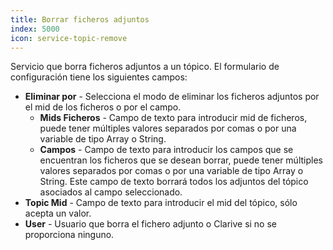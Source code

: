 ```yaml
---
title: Borrar ficheros adjuntos
index: 5000
icon: service-topic-remove
---
```


Servicio que borra ficheros adjuntos a un tópico. El formulario de configuración tiene los siguientes campos:

- **Eliminar por** - Selecciona el modo de eliminar los ficheros adjuntos por el mid de los ficheros o por el campo.
   - **Mids Ficheros** - Campo de texto para introducir mid de ficheros, puede tener múltiples valores separados por comas o  por una variable de tipo Array o String.
   - **Campos** - Campo de texto para introducir los campos que se encuentran los ficheros que se desean borrar, puede tener múltiples valores separados por comas o por una variable de tipo Array o String. Este campo de texto borrará todos los adjuntos del tópico asociados al campo seleccionado.
- **Topic Mid** - Campo de texto para introducir el mid del tópico, sólo acepta un valor.
- **User** - Usuario que borra el fichero adjunto o Clarive si no se proporciona ninguno.